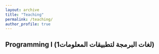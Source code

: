 ```yaml
---
layout: archive
title: "Teaching"
permalink: /teaching/
author_profile: true
---
```

## Programming I (لغات البرمجة لتطبيقات المعلومات1)


